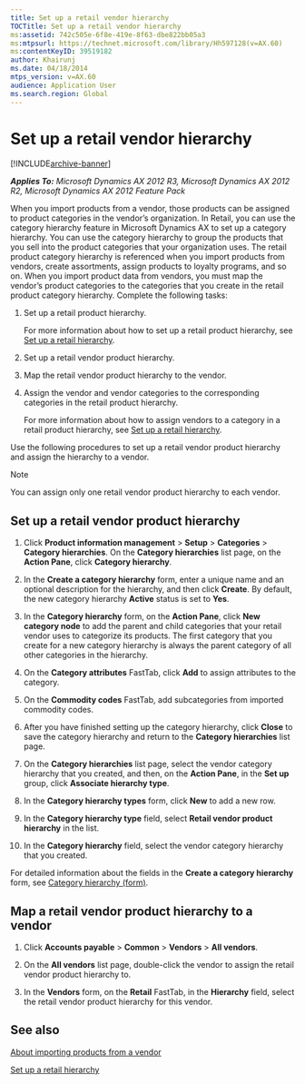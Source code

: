 ```yaml
---
title: Set up a retail vendor hierarchy
TOCTitle: Set up a retail vendor hierarchy
ms:assetid: 742c505e-6f8e-419e-8f63-dbe822bb05a3
ms:mtpsurl: https://technet.microsoft.com/library/Hh597128(v=AX.60)
ms:contentKeyID: 39519182
author: Khairunj
ms.date: 04/18/2014
mtps_version: v=AX.60
audience: Application User
ms.search.region: Global
---
```


# Set up a retail vendor hierarchy 


[!INCLUDE[archive-banner](includes/archive-banner.md)]


_**Applies To:** Microsoft Dynamics AX 2012 R3, Microsoft Dynamics AX 2012 R2, Microsoft Dynamics AX 2012 Feature Pack_

When you import products from a vendor, those products can be assigned to product categories in the vendor’s organization. In Retail, you can use the category hierarchy feature in Microsoft Dynamics AX to set up a category hierarchy. You can use the category hierarchy to group the products that you sell into the product categories that your organization uses. The retail product category hierarchy is referenced when you import products from vendors, create assortments, assign products to loyalty programs, and so on. When you import product data from vendors, you must map the vendor’s product categories to the categories that you create in the retail product category hierarchy. Complete the following tasks:

1.  Set up a retail product hierarchy.
    
    For more information about how to set up a retail product hierarchy, see [Set up a retail hierarchy](set-up-a-retail-hierarchy.md).

2.  Set up a retail vendor product hierarchy.

3.  Map the retail vendor product hierarchy to the vendor.

4.  Assign the vendor and vendor categories to the corresponding categories in the retail product hierarchy.
    
    For more information about how to assign vendors to a category in a retail product hierarchy, see [Set up a retail hierarchy](set-up-a-retail-hierarchy.md).

Use the following procedures to set up a retail vendor product hierarchy and assign the hierarchy to a vendor.


> [!NOTE]
> <P>You can assign only one retail vendor product hierarchy to each vendor.</P>



## Set up a retail vendor product hierarchy

1.  Click **Product information management** \> **Setup** \> **Categories** \> **Category hierarchies**. On the **Category hierarchies** list page, on the **Action Pane**, click **Category hierarchy**.

2.  In the **Create a category hierarchy** form, enter a unique name and an optional description for the hierarchy, and then click **Create**. By default, the new category hierarchy **Active** status is set to **Yes**.

3.  In the **Category hierarchy** form, on the **Action Pane**, click **New category node** to add the parent and child categories that your retail vendor uses to categorize its products. The first category that you create for a new category hierarchy is always the parent category of all other categories in the hierarchy.

4.  On the **Category attributes** FastTab, click **Add** to assign attributes to the category.

5.  On the **Commodity codes** FastTab, add subcategories from imported commodity codes.

6.  After you have finished setting up the category hierarchy, click **Close** to save the category hierarchy and return to the **Category hierarchies** list page.

7.  On the **Category hierarchies** list page, select the vendor category hierarchy that you created, and then, on the **Action Pane**, in the **Set up** group, click **Associate hierarchy type**.

8.  In the **Category hierarchy types** form, click **New** to add a new row.

9.  In the **Category hierarchy type** field, select **Retail vendor product hierarchy** in the list.

10. In the **Category hierarchy** field, select the vendor category hierarchy that you created.

For detailed information about the fields in the **Create a category hierarchy** form, see [Category hierarchy (form)](https://technet.microsoft.com/library/hh209524\(v=ax.60\)).

## Map a retail vendor product hierarchy to a vendor

1.  Click **Accounts payable** \> **Common** \> **Vendors** \> **All vendors**.

2.  On the **All vendors** list page, double-click the vendor to assign the retail vendor product hierarchy to.

3.  In the **Vendors** form, on the **Retail** FastTab, in the **Hierarchy** field, select the retail vendor product hierarchy for this vendor.

## See also

[About importing products from a vendor](about-importing-products-from-a-vendor.md)

[Set up a retail hierarchy](set-up-a-retail-hierarchy.md)

  


